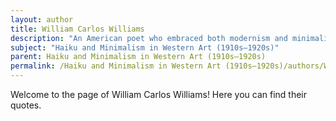 ```yaml
---
layout: author
title: William Carlos Williams
description: "An American poet who embraced both modernism and minimalism in his work, Williams often integrated moments from nature into his poetry, reflecting a haiku-like simplicity."
subject: "Haiku and Minimalism in Western Art (1910s–1920s)"
parent: Haiku and Minimalism in Western Art (1910s–1920s)
permalink: /Haiku and Minimalism in Western Art (1910s–1920s)/authors/William-Carlos-Williams/
---
```


Welcome to the page of William Carlos Williams! Here you can find their quotes.
